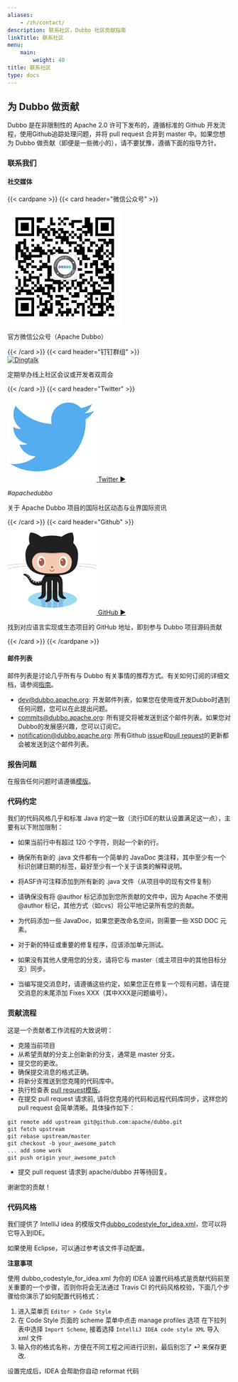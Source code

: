 ```yaml
---
aliases:
    - /zh/contact/
description: 联系社区，Dubbo 社区贡献指南
linkTitle: 联系社区
menu:
    main:
        weight: 40
title: 联系社区
type: docs
---
```




## 为 Dubbo 做贡献

Dubbo 是在非限制性的 Apache 2.0 许可下发布的，遵循标准的 Github 开发流程，使用Github追踪处理问题，并将 pull request 合并到 master 中。如果您想为 Dubbo 做贡献（即便是一些微小的），请不要犹豫，遵循下面的指导方针。

### 联系我们

#### 社交媒体
{{< cardpane >}}
  {{< card header="微信公众号" >}}
<div class="community-resource">
   <a href="/">
       <img src="/imgs/contacts/wechat-account.jpg" alt="Wechat">
   </a>
   <p>官方微信公众号（Apache Dubbo）</p>
</div>
  {{< /card >}}
  {{< card header="钉钉群组" >}}
<div id="slack" class="community-resource">
    <a href="/">
        <img src="/imgs/contacts/dingtalk.jpg" alt="Dingtalk">
    </a>
    <p>定期举办线上社区会议或开发者双周会</p>
</div>
  {{< /card >}}
  {{< card header="Twitter" >}}
<div id="twitter" class="community-resource">
    <a href="https://twitter.com/apachedubbo">
        <img src="/imgs/contacts/twitter.png" alt="Twitter">
    </a>
    <a href="https://twitter.com/apachedubbo">Twitter&nbsp;&#9654;</a>
    <p><em>#apachedubbo</em></p>
    <p>关于 Apache Dubbo 项目的国际社区动态与业界国际资讯</p>
</div>
  {{< /card >}}
  {{< card header="Github" >}}
<div id="github" class="community-resource">
    <a href="https://github.com/apache/dubbo-awesome">
        <img src="/imgs/contacts/github.png" alt="GitHub">
    </a>
    <a href="../github/">GitHub&nbsp;&#9654;</a>
    <p>找到对应语言实现或生态项目的 GitHub 地址，即刻参与 Dubbo 项目源码贡献</p>
</div>
  {{< /card >}}
{{< /cardpane >}}

#### 邮件列表


邮件列表是讨论几乎所有与 Dubbo 有关事情的推荐方式。有关如何订阅的详细文档，请参阅[指南](https://github.com/apache/dubbo/wiki/Mailing-list-subscription-guide)。

- [dev@dubbo.apache.org](mailto:dev-subscribe@dubbo.apache.org): 开发邮件列表，如果您在使用或开发Dubbo时遇到任何问题，您可以在此提出问题。
- [commits@dubbo.apache.org](mailto:commits-subscribe@dubbo.apache.org): 所有提交将被发送到这个邮件列表。如果您对Dubbo的发展感兴趣，您可以订阅它。
- [notification@dubbo.apache.org](mailto:notification-subscribe@dubbo.apache.org): 所有Github  [issue](https://github.com/apache/dubbo/issues)和[pull request](https://github.com/apache/dubbo/pulls)的更新都会被发送到这个邮件列表。

### 报告问题

在报告任何问题时请遵循[模版](https://github.com/apache/dubbo/issues/new?template=dubbo-issue-report-template.md)。

### 代码约定
我们的代码风格几乎和标准 Java 约定一致（流行IDE的默认设置满足这一点），主要有以下附加限制：

* 如果当前行中有超过 120 个字符，则起一个新的行。

* 确保所有新的 .java 文件都有一个简单的 JavaDoc 类注释，其中至少有一个标识创建日期的标签，最好至少有一个关于该类的解释说明。

* 将ASF许可注释添加到所有新的 .java 文件（从项目中的现有文件复制）

* 请确保没有将 @author 标记添加到您所贡献的文件中，因为 Apache 不使用 @author 标记，其他方式（如cvs）将公平地记录所有您的贡献。

* 为代码添加一些 JavaDoc，如果您更改命名空间，则需要一些 XSD DOC 元素。

* 对于新的特征或重要的修复程序，应该添加单元测试。

* 如果没有其他人使用您的分支，请将它与 master（或主项目中的其他目标分支）同步。

* 当编写提交消息时，请遵循这些约定，如果您正在修复一个现有问题，请在提交消息的末尾添加 Fixes XXX（其中XXX是问题编号）。

### 贡献流程

这是一个贡献者工作流程的大致说明：

* 克隆当前项目
* 从希望贡献的分支上创新新的分支，通常是 master 分支。
* 提交您的更改。
* 确保提交消息的格式正确。
* 将新分支推送到您克隆的代码库中。
* 执行检查表 [pull request模版](https://github.com/apache/dubbo/blob/master/PULL_REQUEST_TEMPLATE.md)。
* 在提交 pull request 请求前, 请将您克隆的代码和远程代码库同步，这样您的 pull request 会简单清晰。具体操作如下：
```
git remote add upstream git@github.com:apache/dubbo.git
git fetch upstream
git rebase upstream/master
git checkout -b your_awesome_patch
... add some work
git push origin your_awesome_patch
```
* 提交 pull request 请求到 apache/dubbo 并等待回复。

谢谢您的贡献！

### 代码风格


我们提供了 IntelliJ idea 的模版文件[dubbo_codestyle_for_idea.xml](https://github.com/apache/dubbo/tree/master/codestyle/dubbo_codestyle_for_idea.xml)，您可以将它导入到IDE。

如果使用 Eclipse，可以通过参考该文件手动配置。

**注意事项**

使用 dubbo_codestyle_for_idea.xml 为你的 IDEA 设置代码格式是贡献代码前至关重要的一个步骤，否则你将会无法通过 Travis CI 的代码风格校验，下面几个步骤给你演示了如何配置代码格式：

1. 进入菜单页 `Editor > Code Style`
2. 在 Code Style 页面的 scheme 菜单中点击 manage profiles 选项
在下拉列表中选择 `Import Scheme`, 接着选择 `IntelliJ IDEA code style XML` 导入 xml 文件
3. 输入你的格式名称，方便在不同工程之间进行识别，最后别忘了 ⏎ 来保存更改.

设置完成后，IDEA 会帮助你自动 reformat 代码